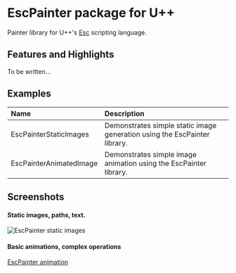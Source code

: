 
# EscPainter package for U++

Painter library for U++'s [Esc](https://www.ultimatepp.org/srcdoc$Esc$Esc_en-us.html) scripting language.

## Features and Highlights

To be written...

## Examples

|**Name**            | **Description**                                                                   |
|:---                |:---                                                                               |
| EscPainterStaticImages  | Demonstrates simple static image generation using the EscPainter library.    |
| EscPainterAnimatedImage | Demonstrates simple image animation using the EscPainter library.            |

## Screenshots

#### Static images, paths, text.
![EscPainter static images](https://i.imgur.com/gVNSHC5.png)

#### Basic animations, complex operations
[EscPainter animation](https://i.imgur.com/vmwpJOB.gif)
